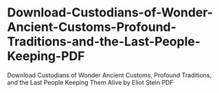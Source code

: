 # Download-Custodians-of-Wonder-Ancient-Customs-Profound-Traditions-and-the-Last-People-Keeping-PDF
Download Custodians of Wonder Ancient Customs, Profound Traditions, and the Last People Keeping Them Alive by Eliot Stein PDF
